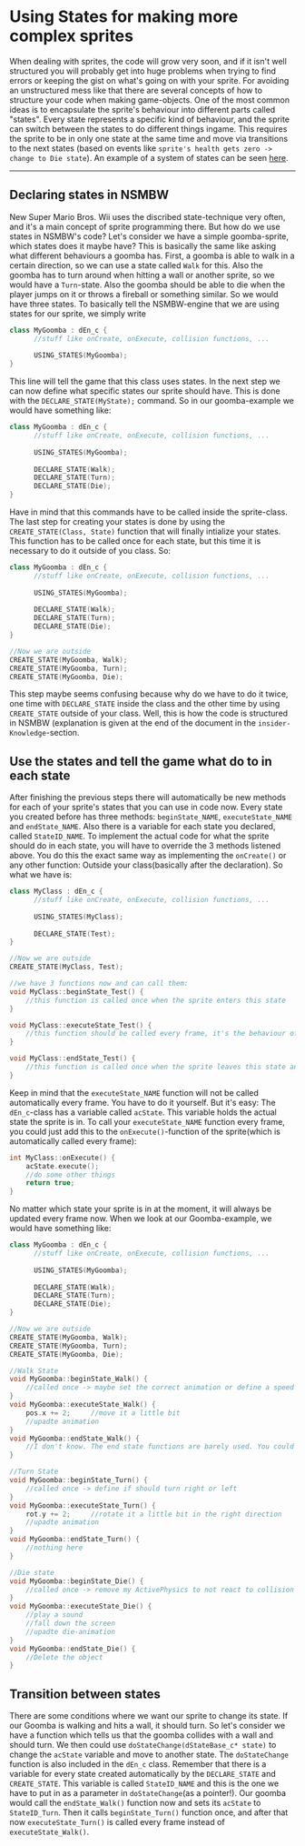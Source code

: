 # Using States for making more complex sprites

When dealing with sprites, the code will grow very soon, and if  it isn't well structured you will probably get into huge problems when trying to find errors
or keeping the gist on what's going on with your sprite. For avoiding an unstructured mess like that there are several concepts of how to structure your code
when making game-objects. One of the most common ideas is to encapsulate the sprite's behaviour into different parts called "states". Every state represents a 
specific kind of behaviour, and the sprite can switch between the states to do different things ingame. This requires the sprite to be in only one state at the same
time and move via transitions to the next states (based on events like ``sprite's health gets zero -> change to Die state``). An example of a system of states can be seen [here](https://img1.daumcdn.net/thumb/R800x0/?scode=mtistory2&fname=https%3A%2F%2Ft1.daumcdn.net%2Fcfile%2Ftistory%2F277435395262C92A1C).

___
## Declaring states in NSMBW

New Super Mario Bros. Wii uses the discribed state-technique very often, and it's a main concept of sprite programming there. But how do we use states in NSMBW's code?
Let's consider we have a simple goomba-sprite, which states does it maybe have? This is basically the same like asking what different behaviours a goomba has. 
First, a goomba is able to walk in a certain direction, so we can use a state called ``Walk`` for this. Also the goomba has to turn around when hitting a wall or 
another sprite, so we would have a ``Turn``-state. Also the goomba should be able to die when the player jumps on it or throws a fireball or something similar.
So we would have three states. To basically tell the NSMBW-engine that we are using states for our sprite, we simply write
```c++
class MyGoomba : dEn_c {
      //stuff like onCreate, onExecute, collision functions, ...
      
      USING_STATES(MyGoomba);
}
```
This line will tell the game that this class uses states. In the next step we can now define what specific states our sprite should have. This is done with the
``DECLARE_STATE(MyState);`` command. So in our goomba-example we would have something like:
```c++
class MyGoomba : dEn_c {
      //stuff like onCreate, onExecute, collision functions, ...
      
      USING_STATES(MyGoomba);
      
      DECLARE_STATE(Walk);
      DECLARE_STATE(Turn);
      DECLARE_STATE(Die);
}
```
Have in mind that this commands have to be called inside the sprite-class. The last step for creating your states is done by using the ``CREATE_STATE(Class, State)``
function that will finally intialize your states. This function has to be called once for each state, but this time it is necessary to do it outside of you class. So:
```c++
class MyGoomba : dEn_c {
      //stuff like onCreate, onExecute, collision functions, ...
      
      USING_STATES(MyGoomba);
      
      DECLARE_STATE(Walk);
      DECLARE_STATE(Turn);
      DECLARE_STATE(Die);
}

//Now we are outside
CREATE_STATE(MyGoomba, Walk);
CREATE_STATE(MyGoomba, Turn);
CREATE_STATE(MyGoomba, Die);
```
This step maybe seems confusing because why do we have to do it twice, one time with ``DECLARE_STATE`` inside the class and the other time by using ``CREATE_STATE``
outside of your class. Well, this is how the code is structured in NSMBW (explanation is given at the end of the document in the ``insider-Knowledge``-section.

## Use the states and tell the game what do to in each state

After finishing the previous steps there will automatically be new methods for each of your sprite's states that you can use in code now. Every state you created before has three methods: ``beginState_NAME``, ``executeState_NAME`` and ``endState_NAME``. Also there is a variable for each state you declared, called ``StateID_NAME``. 
To implement the actual code for what the sprite should do in each state, you will have to override the 3 methods listened above. You do this the exact same way
as implementing the ``onCreate()`` or any other function: Outside your class(basically after the declaration). So what we have is:
```c++
class MyClass : dEn_c {
      //stuff like onCreate, onExecute, collision functions, ...
      
      USING_STATES(MyClass);
      
      DECLARE_STATE(Test);
}

//Now we are outside
CREATE_STATE(MyClass, Test);

//we have 3 functions now and can call them:
void MyClass::beginState_Test() {
    //this function is called once when the sprite enters this state
}

void MyClass::executeState_Test() {
    //this function should be called every frame, it's the behaviour of the sprite in that state
}

void MyClass::endState_Test() {
    //this function is called once when the sprite leaves this state and changes into a new one
}
```
Keep in mind that the ``executeState_NAME`` function will not be called automatically every frame. You have to do it yourself. But it's easy:
The ``dEn_c``-class has a variable called ``acState``. This variable holds the actual state the sprite is in. To call your ``executeState_NAME`` function every frame,
you could just add this to the ``onExecute()``-function of the sprite(which is automatically called every frame):
```c++
int MyClass::onExecute() {
    acState.execute();
    //do some other things
    return true;
}
```
No matter which state your sprite is in at the moment, it will always be updated every frame now. 
When we look at our Goomba-example, we would have something like:
```c++
class MyGoomba : dEn_c {
      //stuff like onCreate, onExecute, collision functions, ...
      
      USING_STATES(MyGoomba);
      
      DECLARE_STATE(Walk);
      DECLARE_STATE(Turn);
      DECLARE_STATE(Die);
}

//Now we are outside
CREATE_STATE(MyGoomba, Walk);
CREATE_STATE(MyGoomba, Turn);
CREATE_STATE(MyGoomba, Die);

//Walk State
void MyGoomba::beginState_Walk() {
    //called once -> maybe set the correct animation or define a speed for the movement
}
void MyGoomba::executeState_Walk() {
    pos.x += 2;     //move it a little bit
    //upadte animation
}
void MyGoomba::endState_Walk() {
    //I don't know. The end state functions are barely used. You could just set the speed to zero again
}

//Turn State
void MyGoomba::beginState_Turn() {
    //called once -> define if should turn right or left
}
void MyGoomba::executeState_Turn() {
    rot.y += 2;     //rotate it a little bit in the right direction
    //upadte animation
}
void MyGoomba::endState_Turn() {
    //nothing here
}

//Die state
void MyGoomba::beginState_Die() {
    //called once -> remove my ActivePhysics to not react to collision anymore
}
void MyGoomba::executeState_Die() {
    //play a sound
    //fall down the screen
    //upadte die-animation
}
void MyGoomba::endState_Die() {
    //Delete the object
}
```

## Transition between states
There are some conditions where we want our sprite to change its state. If our Goomba is walking and hits a wall, it should turn. So let's consider we have a function
which tells us that the goomba collides with a wall and should turn. We then could use ``doStateChange(dStateBase_c* state)`` to change the ``acState`` variable and move to another state. The ``doStateChange`` function is also included in the ``dEn_c`` class. Remember that there is a variable for every state created automatically by the ``DECLARE_STATE`` and ``CREATE_STATE``. This variable is called ``StateID_NAME`` and this is the one we have to put in as a parameter in ``doStateChange``(as a pointer!). Our goomba would call the ``endState_Walk()`` function now and sets its ``acState`` to ``StateID_Turn``. Then it calls ``beginState_Turn()`` function once, and after that now ``executeState_Turn()`` is called every frame instead of ``executeState_Walk()``.
